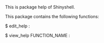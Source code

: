 This is package help of Shinyshell.

This package contains the following functions:

$ edit_help  : 

$ view_help FUNCTION_NAME : 

